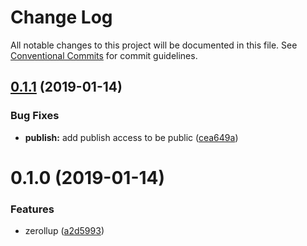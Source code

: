 # Change Log

All notable changes to this project will be documented in this file.
See [Conventional Commits](https://conventionalcommits.org) for commit guidelines.

## [0.1.1](https://github.com/one-fwk/owe/compare/v0.1.0...v0.1.1) (2019-01-14)


### Bug Fixes

* **publish:** add publish access to be public ([cea649a](https://github.com/one-fwk/owe/commit/cea649a))





# 0.1.0 (2019-01-14)


### Features

* zerollup ([a2d5993](https://github.com/one-fwk/owe/commit/a2d5993))
